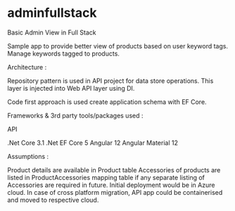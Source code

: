 # adminfullstack
Basic Admin View in Full Stack

Sample app to provide better view of products based on user keyword tags.
Manage keywords tagged to products. 


Architecture :

Repository pattern is used in API project for data store operations.
This layer is injected into Web API layer using DI.

Code first approach is used create application schema with EF Core.

Frameworks & 3rd party tools/packages used :

API 

.Net Core 3.1
.Net EF Core 5
Angular 12
Angular Material 12

Assumptions :

Product details are available in Product table
Accessories of products are listed in ProductAccessories mapping table if any separate listing of Accessories are required in future.
Initial deployment would be in Azure cloud. In case of cross platform migration, API app could be containerised and moved to respective cloud.